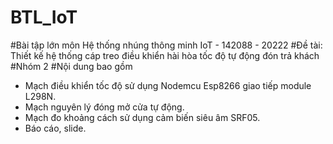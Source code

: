 # BTL_IoT

#Bài tập lớn môn Hệ thống nhúng thông minh IoT - 142088 - 20222
#Đề tài: Thiết kế hệ thống cáp treo điều khiển hài hòa tốc độ tự động đón trả khách
#Nhóm 2
#Nội dung bao gồm 
* Mạch điều khiển tốc độ sử dụng Nodemcu Esp8266 giao tiếp module L298N.
* Mạch nguyên lý đóng mở cửa tự động.
* Mạch đo khoảng cách sử dụng cảm biến siêu âm SRF05.
* Báo cáo, slide.
